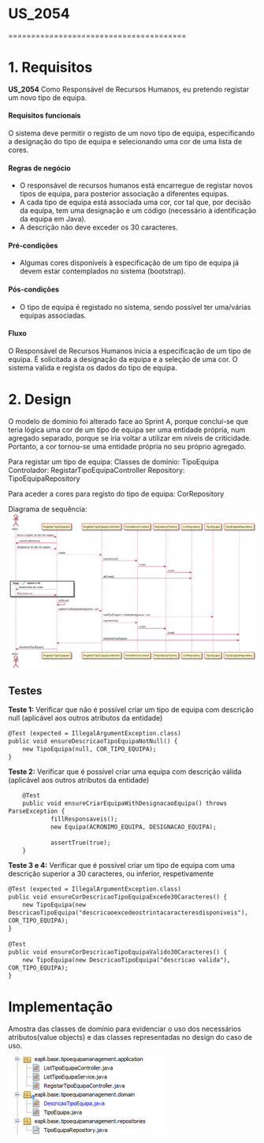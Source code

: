 # US_2054
=======================================
# 1. Requisitos

**US_2054** Como Responsável de Recursos Humanos, eu pretendo registar um novo tipo de equipa.

#### Requisitos funcionais

O sistema deve permitir o registo de um novo tipo de equipa, especificando a designação do tipo de equipa e selecionando uma cor de uma lista de cores.

#### Regras de negócio

* O responsável de recursos humanos está encarregue de registar novos tipos de equipa, para posterior associação a diferentes equipas.
* A cada tipo de equipa está associada uma cor, cor tal que, por decisão da equipa, tem uma designação e um código (necessário à identificação da equipa em Java).
* A descrição não deve exceder os 30 caracteres.

#### Pré-condições

* Algumas cores disponíveis à especificação de um tipo de equipa já devem estar contemplados no sistema (bootstrap).

#### Pós-condições

*  O tipo de equipa é registado no sistema, sendo possível ter uma/várias equipas associadas.

#### Fluxo

O Responsável de Recursos Humanos inicia a especificação de um tipo de equipa. É solicitada a designação da equipa e a seleção de uma cor. O sistema valida e regista os dados do tipo de equipa.

# 2. Design

O modelo de domínio foi alterado face ao Sprint A, porque conclui-se que teria lógica uma cor de um tipo de equipa ser uma entidade própria, num agregado separado, porque se iria voltar a utilizar em níveis de criticidade. Portanto, a cor tornou-se uma entidade própria no seu próprio agregado.

Para registar um tipo de equipa:
  Classes de domínio: TipoEquipa
  Controlador: RegistarTipoEquipaController
  Repository: TipoEquipaRepository

Para aceder a cores para registo do tipo de equipa:
  CorRepository


Diagrama de sequência:
![US2054_RegistarTipoEquipaSD.png](US2054_RegistarTipoEquipaSD.png)

## Testes


**Teste 1:** Verificar que não é possível criar um tipo de equipa com descrição null (aplicável aos outros atributos da entidade)

    @Test (expected = IllegalArgumentException.class)
    public void ensureDescricaoTipoEquipaNotNull() {
        new TipoEquipa(null, COR_TIPO_EQUIPA);
    }

**Teste 2:** Verificar que é possível criar uma equipa com descrição válida (aplicável aos outros atributos da entidade)

		@Test
		public void ensureCriarEquipaWithDesignacaoEquipa() throws ParseException {
				fillResponsaveis();
				new Equipa(ACRONIMO_EQUIPA, DESIGNACAO_EQUIPA);

				assertTrue(true);
		}

**Teste 3 e 4:** Verificar que é possível criar um tipo de equipa com uma descrição superior a 30 caracteres, ou inferior, respetivamente

    @Test (expected = IllegalArgumentException.class)
    public void ensureCorDescricaoTipoEquipaExcede30Caracteres() {
        new TipoEquipa(new DescricaoTipoEquipa("descricaoexcedeostrintacaracteresdisponiveis"), COR_TIPO_EQUIPA);
    }

    @Test
    public void ensureCorDescricaoTipoEquipaValido30Caracteres() {
        new TipoEquipa(new DescricaoTipoEquipa("descricao valida"), COR_TIPO_EQUIPA);
    }


# Implementação

Amostra das classes de domínio para evidenciar o uso dos necessários atributos(value objects) e das classes representadas no design do caso de uso.

![AmostraTipoEquipa.png](AmostraTipoEquipa.png)
